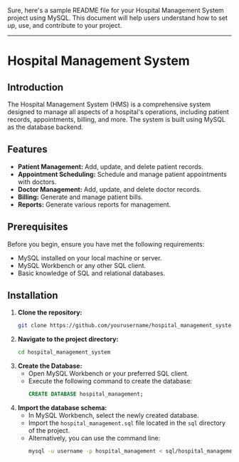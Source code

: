 Sure, here's a sample README file for your Hospital Management System project using MySQL. This document will help users understand how to set up, use, and contribute to your project.

---

# Hospital Management System

## Introduction
The Hospital Management System (HMS) is a comprehensive system designed to manage all aspects of a hospital's operations, including patient records, appointments, billing, and more. The system is built using MySQL as the database backend.

## Features
- **Patient Management:** Add, update, and delete patient records.
- **Appointment Scheduling:** Schedule and manage patient appointments with doctors.
- **Doctor Management:** Add, update, and delete doctor records.
- **Billing:** Generate and manage patient bills.
- **Reports:** Generate various reports for management.

## Prerequisites
Before you begin, ensure you have met the following requirements:
- MySQL installed on your local machine or server.
- MySQL Workbench or any other SQL client.
- Basic knowledge of SQL and relational databases.

## Installation
1. **Clone the repository:**
   ```bash
   git clone https://github.com/yourusername/hospital_management_system.git
   ```
2. **Navigate to the project directory:**
   ```bash
   cd hospital_management_system
   ```
3. **Create the Database:**
   - Open MySQL Workbench or your preferred SQL client.
   - Execute the following command to create the database:
     ```sql
     CREATE DATABASE hospital_management;
     ```
4. **Import the database schema:**
   - In MySQL Workbench, select the newly created database.
   - Import the `hospital_management.sql` file located in the `sql` directory of the project.
   - Alternatively, you can use the command line:
     ```bash
     mysql -u username -p hospital_management < sql/hospital_management.sql
     ```
